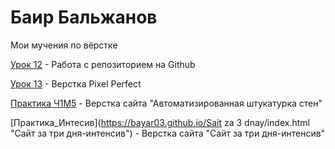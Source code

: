 

# Баир Бальжанов
Мои мучения по вёрстке


[Урок 12](https://bayar03.github.io/урок%2012/index.html "Моя первая ссылка") - Работа с репозиторием на Github


[Урок 13](https://bayar03.github.io/урок%2013/index.html "Верстка Pixel Perfect") - Верстка Pixel Perfect


[Практика Ч1M5](https://bayar03.github.io/Модуль_5_Практика_Часть_1/index.html "Практика верстки сайта") - Верстка сайта "Автоматизированная штукатурка стен"


[Практика_Интесив](https://bayar03.github.io/Sait za 3 dnay/index.html "Сайт за три дня-интенсив") - Верстка сайта "Сайт за три дня-интенсив"

